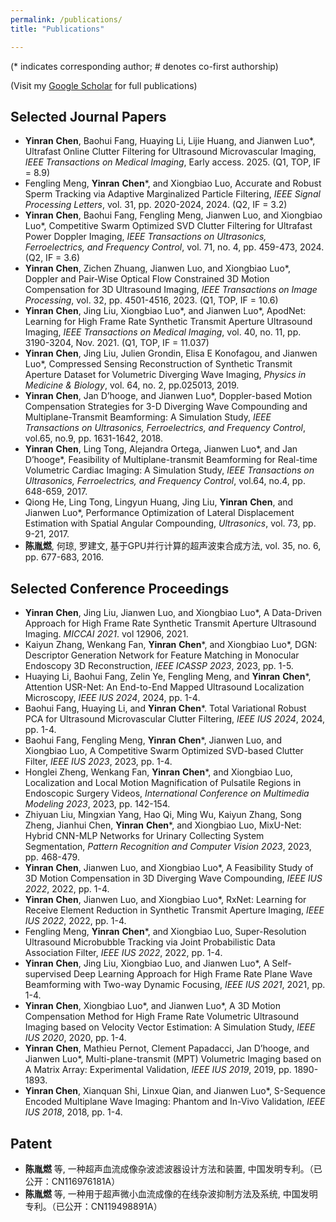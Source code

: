 ```yaml
---
permalink: /publications/
title: "Publications"

---
```


(\* indicates corresponding author; # denotes co-first authorship)

(Visit my [Google Scholar](https://scholar.google.com/citations?user=daaRpEcAAAAJ&hl=en) for full publications)

## <i class="fa fa-archive" aria-hidden="true"></i>  Selected Journal Papers
* **Yinran** **Chen**, Baohui Fang, Huaying Li, Lijie Huang, and Jianwen Luo\*, Ultrafast Online Clutter Filtering for Ultrasound Microvascular Imaging, _IEEE Transactions on Medical Imaging_, Early access. 2025. (Q1, TOP, IF = 8.9) [<i class="fa fa-fw fa-link" aria-hidden="true"></i>](https://ieeexplore.ieee.org/document/10855831)
* Fengling Meng, **Yinran** **Chen**\*, and Xiongbiao Luo, Accurate and Robust Sperm Tracking via Adaptive Marginalized Particle Filtering, _IEEE Signal Processing Letters_, vol. 31, pp. 2020-2024, 2024. (Q2, IF = 3.2) [<i class="fa fa-fw fa-link" aria-hidden="true"></i>](https://ieeexplore.ieee.org/document/10616219)
* **Yinran** **Chen**, Baohui Fang, Fengling Meng, Jianwen Luo, and Xiongbiao Luo\*, Competitive Swarm Optimized SVD Clutter Filtering for Ultrafast Power Doppler Imaging, _IEEE Transactions on Ultrasonics, Ferroelectrics, and Frequency Control_, vol. 71, no. 4, pp. 459-473, 2024. (Q2, IF = 3.6) [<i class="fa fa-fw fa-link" aria-hidden="true"></i>](https://ieeexplore.ieee.org/document/10423619)
* **Yinran** **Chen**, Zichen Zhuang, Jianwen Luo, and Xiongbiao Luo\*, Doppler and Pair-Wise Optical Flow Constrained 3D Motion Compensation for 3D Ultrasound Imaging, _IEEE Transactions on Image Processing_, vol. 32, pp. 4501-4516, 2023. (Q1, TOP, IF = 10.6) [<i class="fa fa-fw fa-link" aria-hidden="true"></i>](https://ieeexplore.ieee.org/document/10209561/)
* **Yinran** **Chen**, Jing Liu, Xiongbiao Luo\*, and Jianwen Luo\*, ApodNet: Learning for High Frame Rate Synthetic Transmit Aperture Ultrasound Imaging, _IEEE Transactions on Medical Imaging_, vol. 40, no. 11, pp. 3190-3204, Nov. 2021. (Q1, TOP, IF = 11.037) [<i class="fa fa-fw fa-link" aria-hidden="true"></i>](https://ieeexplore.ieee.org/document/9443173/)
* **Yinran** **Chen**, Jing Liu, Julien Grondin, Elisa E Konofagou, and Jianwen Luo\*, Compressed Sensing Reconstruction of Synthetic Transmit Aperture Dataset for Volumetric Diverging Wave Imaging, _Physics in Medicine & Biology_, vol. 64, no. 2, pp.025013, 2019. [<i class="fa fa-fw fa-link" aria-hidden="true"></i>](https://iopscience.iop.org/article/10.1088/1361-6560/aaf5f1)
* **Yinran** **Chen**, Jan D’hooge, and Jianwen Luo\*, Doppler-based Motion Compensation Strategies for 3-D Diverging Wave Compounding and Multiplane-Transmit Beamforming: A Simulation Study, _IEEE Transactions on Ultrasonics, Ferroelectrics, and Frequency Control_, vol.65, no.9, pp. 1631-1642, 2018. [<i class="fa fa-fw fa-link" aria-hidden="true"></i>](https://ieeexplore.ieee.org/document/8399835/)
* **Yinran** **Chen**, Ling Tong, Alejandra Ortega, Jianwen Luo\*, and Jan D’hooge\*, Feasibility of Multiplane-transmit Beamforming for Real-time Volumetric Cardiac Imaging: A Simulation Study, _IEEE Transactions on Ultrasonics, Ferroelectrics, and Frequency Control_, vol.64, no.4, pp. 648-659, 2017. [<i class="fa fa-fw fa-link" aria-hidden="true"></i>](https://ieeexplore.ieee.org/document/7812770)
* Qiong He, Ling Tong, Lingyun Huang, Jing Liu, **Yinran** **Chen**, and Jianwen Luo\*, Performance Optimization of Lateral Displacement Estimation with Spatial Angular Compounding, _Ultrasonics_, vol. 73, pp. 9-21, 2017. [<i class="fa fa-fw fa-link" aria-hidden="true"></i>](https://www.sciencedirect.com/science/article/pii/S0041624X16301445)
* **陈胤燃**, 何琼, 罗建文, 基于GPU并行计算的超声波束合成方法, vol. 35, no. 6, pp. 677-683, 2016. [<i class="fa fa-fw fa-link" aria-hidden="true"></i>](http://cjbme.csbme.org/CN/abstract/abstract617.shtml)

## <i class="fa fa-archive" aria-hidden="true"></i> Selected Conference Proceedings
* **Yinran** **Chen**, Jing Liu, Jianwen Luo, and Xiongbiao Luo\*, A Data-Driven Approach for High Frame Rate Synthetic Transmit Aperture Ultrasound Imaging. _MICCAI 2021_. vol 12906, 2021. [<i class="fa fa-fw fa-link" aria-hidden="true"></i>](https://link.springer.com/chapter/10.1007/978-3-030-87231-1_40)
* Kaiyun Zhang, Wenkang Fan, **Yinran** **Chen**\*, and Xiongbiao Luo\*, DGN: Descriptor Generation Network for Feature Matching in Monocular Endoscopy 3D Reconstruction, _IEEE ICASSP 2023_, 2023, pp. 1-5. [<i class="fa fa-fw fa-link" aria-hidden="true"></i>](https://ieeexplore.ieee.org/document/10096371/)
* Huaying Li, Baohui Fang, Zelin Ye, Fengling Meng, and **Yinran** **Chen**\*, Attention USR-Net: An End-to-End Mapped Ultrasound Localization Microscopy, _IEEE IUS 2024_, 2024, pp. 1-4. [<i class="fa fa-fw fa-link" aria-hidden="true"></i>](https://ieeexplore.ieee.org/document/10793914)
* Baohui Fang, Huaying Li, and **Yinran** **Chen**\*. Total Variational Robust PCA for Ultrasound Microvascular Clutter Filtering, _IEEE IUS 2024_, 2024, pp. 1-4. [<i class="fa fa-fw fa-link" aria-hidden="true"></i>](https://ieeexplore.ieee.org/document/10793489)
* Baohui Fang, Fengling Meng, **Yinran** **Chen**\*, Jianwen Luo, and Xiongbiao Luo, A Competitive Swarm Optimized SVD-based Clutter Filter, _IEEE IUS 2023_, 2023, pp. 1-4. [<i class="fa fa-fw fa-link" aria-hidden="true"></i>](https://ieeexplore.ieee.org/document/10306441)
* Honglei Zheng, Wenkang Fan, **Yinran** **Chen**\*, and Xiongbiao Luo, Localization and Local Motion Magnification of Pulsatile Regions in Endoscopic Surgery Videos, _International Conference on Multimedia Modeling 2023_, 2023, pp. 142-154. [<i class="fa fa-fw fa-link" aria-hidden="true"></i>](https://link.springer.com/chapter/10.1007/978-3-031-53311-2_11)
* Zhiyuan Liu, Mingxian Yang, Hao Qi, Ming Wu, Kaiyun Zhang, Song Zheng, Jianhui Chen, **Yinran** **Chen**\*, and Xiongbiao Luo, MixU-Net: Hybrid CNN-MLP Networks for Urinary Collecting System Segmentation, _Pattern Recognition and Computer Vision 2023_, 2023, pp. 468-479. [<i class="fa fa-fw fa-link" aria-hidden="true"></i>](https://link.springer.com/chapter/10.1007/978-981-99-8469-5_37)
* **Yinran** **Chen**, Jianwen Luo, and Xiongbiao Luo\*, A Feasibility Study of 3D Motion Compensation in 3D Diverging Wave Compounding, _IEEE IUS 2022_, 2022, pp. 1-4. [<i class="fa fa-fw fa-link" aria-hidden="true"></i>](https://ieeexplore.ieee.org/document/9957302/)
* **Yinran** **Chen**, Jianwen Luo, and Xiongbiao Luo\*, RxNet: Learning for Receive Element Reduction in Synthetic Transmit Aperture Imaging, _IEEE IUS 2022_, 2022, pp. 1-4. [<i class="fa fa-fw fa-link" aria-hidden="true"></i>](https://ieeexplore.ieee.org/document/9958390/)
* Fengling Meng, **Yinran** **Chen**\*, and Xiongbiao Luo, Super-Resolution Ultrasound Microbubble Tracking via Joint Probabilistic Data Association Filter, _IEEE IUS 2022_, 2022, pp. 1-4. [<i class="fa fa-fw fa-link" aria-hidden="true"></i>](https://ieeexplore.ieee.org/document/9957852/)
* **Yinran** **Chen**, Jing Liu, Xiongbiao Luo, and Jianwen Luo\*, A Self-supervised Deep Learning Approach for High Frame Rate Plane Wave Beamforming with Two-way Dynamic Focusing, _IEEE IUS 2021_, 2021, pp. 1-4. [<i class="fa fa-fw fa-link" aria-hidden="true"></i>](https://ieeexplore.ieee.org/document/9593334/)
* **Yinran** **Chen**, Xiongbiao Luo\*, and Jianwen Luo\*, A 3D Motion Compensation Method for High Frame Rate Volumetric Ultrasound Imaging based on Velocity Vector Estimation: A Simulation Study, _IEEE IUS 2020_, 2020, pp. 1-4. [<i class="fa fa-fw fa-link" aria-hidden="true"></i>](https://ieeexplore.ieee.org/document/9251770/)
* **Yinran** **Chen**, Mathieu Pernot, Clement Papadacci, Jan D’hooge, and Jianwen Luo\*, Multi-plane-transmit (MPT) Volumetric Imaging based on A Matrix Array: Experimental Validation, _IEEE IUS 2019_, 2019, pp. 1890-1893. [<i class="fa fa-fw fa-link" aria-hidden="true"></i>](https://ieeexplore.ieee.org/document/8925974/)
* **Yinran Chen**, Xianquan Shi, Linxue Qian, and Jianwen Luo\*, S-Sequence Encoded Multiplane Wave Imaging: Phantom and In-Vivo Validation, _IEEE IUS 2018_, 2018, pp. 1-4. [<i class="fa fa-fw fa-link" aria-hidden="true"></i>](https://ieeexplore.ieee.org/document/8579979)

## <i class="fa fa-archive" aria-hidden="true"></i> Patent
* **陈胤燃** 等, 一种超声血流成像杂波滤波器设计方法和装置, 中国发明专利。（已公开：CN116976181A）
* **陈胤燃** 等, 一种用于超声微小血流成像的在线杂波抑制方法及系统, 中国发明专利。（已公开：CN119498891A）